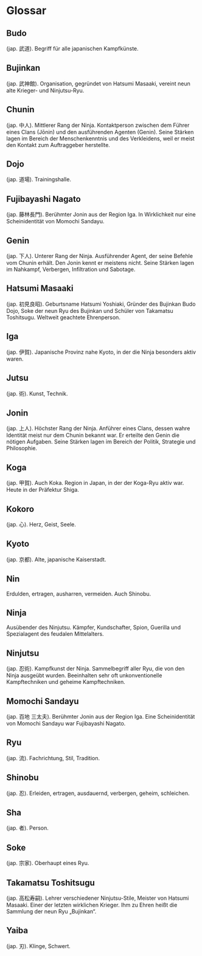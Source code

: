 # Glossar

## Budo
(jap. 武道). Begriff für alle japanischen Kampfkünste.

## Bujinkan
(jap. 武神館). Organisation, gegründet von Hatsumi Masaaki, vereint neun alte Krieger- und Ninjutsu-Ryu.

## Chunin
(jap. 中人). Mittlerer Rang der Ninja. Kontaktperson zwischen dem Führer eines Clans (Jōnin) und den ausführenden Agenten (Genin). Seine Stärken lagen im Bereich der Menschenkenntnis und des Verkleidens, weil er meist den Kontakt zum Auftraggeber herstellte.

## Dojo
(jap. 道場). Trainingshalle.

## Fujibayashi Nagato
(jap. 藤林長門). Berühmter Jonin aus der Region Iga. In Wirklichkeit nur eine Scheinidentität von Momochi Sandayu.

## Genin
(jap. 下人). Unterer Rang der Ninja. Ausführender Agent, der seine Befehle vom Chunin erhält. Den Jonin kennt er meistens nicht. Seine Stärken lagen im Nahkampf, Verbergen, Infiltration und Sabotage.

## Hatsumi Masaaki
(jap. 初見良昭). Geburtsname Hatsumi Yoshiaki, Gründer des Bujinkan Budo Dojo, Soke der neun Ryu des Bujinkan und Schüler von Takamatsu Toshitsugu. Weltweit geachtete Ehrenperson.

## Iga
(jap. 伊賀). Japanische Provinz nahe Kyoto, in der die Ninja besonders aktiv waren.

## Jutsu
(jap. 術). Kunst, Technik.

## Jonin
(jap. 上人). Höchster Rang der Ninja. Anführer eines Clans, dessen wahre Identität meist nur dem Chunin bekannt war. Er erteilte den Genin die nötigen Aufgaben. Seine Stärken lagen im Bereich der Politik, Strategie und Philosophie.

## Koga
(jap. 甲賀). Auch Koka. Region in Japan, in der der Koga-Ryu aktiv war. Heute in der Präfektur Shiga.

## Kokoro
(jap. 心). Herz, Geist, Seele.

## Kyoto
(jap. 京都). Alte, japanische Kaiserstadt.

## Nin
Erdulden, ertragen, ausharren, vermeiden. Auch Shinobu.

## Ninja
Ausübender des Ninjutsu. Kämpfer, Kundschafter, Spion, Guerilla und Spezialagent des feudalen Mittelalters.

## Ninjutsu
(jap. 忍術). Kampfkunst der Ninja. Sammelbegriff aller Ryu, die von den Ninja ausgeübt wurden. Beeinhalten sehr oft unkonventionelle Kampftechniken und geheime Kampftechniken.

## Momochi Sandayu
(jap. 百地 三太夫). Berühmter Jonin aus der Region Iga. Eine Scheinidentität von Momochi Sandayu war Fujibayashi Nagato.

## Ryu
(jap. 流). Fachrichtung, Stil, Tradition.

## Shinobu
(jap. 忍). Erleiden, ertragen, ausdauernd, verbergen, geheim, schleichen.

## Sha
(jap. 者). Person.

## Soke
(jap. 宗家). Oberhaupt eines Ryu.

## Takamatsu Toshitsugu
(jap. 高松寿嗣). Lehrer verschiedener Ninjutsu-Stile, Meister von Hatsumi Masaaki. Einer der letzten wirklichen Krieger. Ihm zu Ehren heißt die Sammlung der neun Ryu „Bujinkan“.

## Yaiba
(jap. 刃). Klinge, Schwert.
